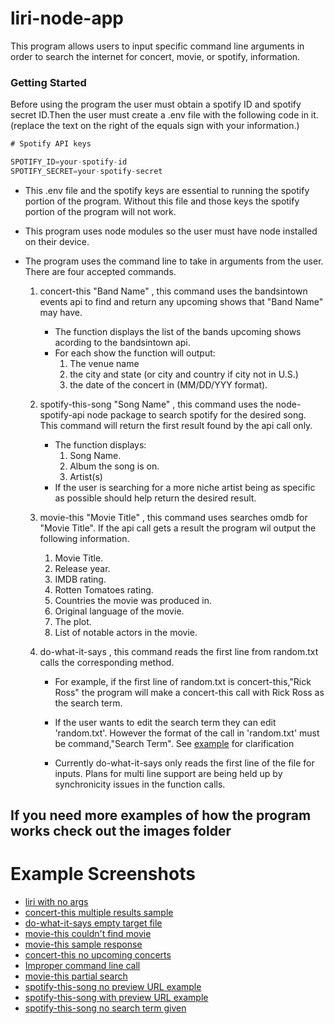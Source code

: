 # liri-node-app
This program allows users to input specific command line arguments in order to search the internet for concert, movie, or spotify, information.

### Getting Started ###
Before using the program the user must obtain a spotify ID and spotify secret ID.Then the user must create a .env file with the following code in it. (replace the text on the right of the equals sign with your information.)

```js
# Spotify API keys

SPOTIFY_ID=your-spotify-id
SPOTIFY_SECRET=your-spotify-secret

```

* This .env file and the spotify keys are essential to running the spotify portion of the program. Without this file and those keys the spotify portion of the program will not work.

* This program uses node modules so the user must have node installed on their device.


* The program uses the command line to take in arguments from the user. There are four accepted commands. 

    1. concert-this "Band Name" , this command uses the bandsintown events api to find and return any upcoming shows that "Band Name" may have.
        * The function displays the list of the bands upcoming shows acording to the bandsintown api.
        * For each show the function will output:
            1. The venue name
            1. the city and state (or city and country if city not in U.S.)
            1. the date of the concert in (MM/DD/YYY format).

    1. spotify-this-song "Song Name" , this command uses the node-spotify-api node package to search spotify for the desired song. This command will return the first result found by the api call only. 
        * The function displays:
            1. Song Name.
            1. Album the song is on.
            1. Artist(s)
        * If the user is searching for a more niche artist being as specific as possible should help return the desired result. 

    1. movie-this "Movie Title" , this command uses searches omdb for "Movie Title". If the api call gets a result the program wil output the following information.
        1. Movie Title.
        1. Release year.
        1. IMDB rating.
        1. Rotten Tomatoes rating.
        1. Countries the movie was produced in.
        1. Original language of the movie.
        1. The plot.
        1. List of notable actors in the movie.
    
    1. do-what-it-says , this command reads the first line from random.txt calls the corresponding method. 
        * For example, if the first line of random.txt is concert-this,"Rick Ross" the program will make a concert-this call with Rick Ross as the search term.

        * If the user wants to edit the search term they can edit 'random.txt'. However the format of the call in 'random.txt' must be command,"Search Term". See [example](./images/do-what-it-says-random-formatting.png) for clarification
        
        * Currently do-what-it-says only reads the first line of the file for inputs. Plans for multi line support are being held up by synchronicity issues in the function calls.
## If you need more examples of how the program works check out the images folder ##

# Example Screenshots #
* [liri with no args](./images/command-line-no-args.png)
* [concert-this multiple results sample](./images/concert-this-multiple-results.png)
* [do-what-it-says empty target file](./images/do-what-it-says-no-args.png)
* [movie-this couldn't find movie](./images/movie-no-results.png)
* [movie-this sample response](./images/movie-this-example.png)
* [concert-this no upcoming concerts](./images/no-results-final.png)
* [Improper command line call](./images/no-quotes.png)
* [movie-this partial search](./images/partial-match-result.png)
* [spotify-this-song no preview URL example](./images/spotify-example-no-previewURL.png)
* [spotify-this-song with preview URL example](./images/spotify-example-previewURL.png)
* [spotify-this-song no search term given](./images/spotify-no-search-term.png)
